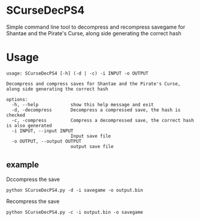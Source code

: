 # SCurseDecPS4
Simple command line tool to decompress and recompress savegame for Shantae and the Pirate's Curse, along side generating the correct hash

# Usage
```
usage: SCurseDecPS4 [-h] (-d | -c) -i INPUT -o OUTPUT

Decompress and compress saves for Shantae and the Pirate's Curse, along side generating the correct hash

options:
  -h, --help            show this help message and exit
  -d, -decompress       Decompress a compressed save, the hash is checked
  -c, -compress         Compress a decompressed save, the correct hash is also generated
  -i INPUT, --input INPUT
                        Input save file
  -o OUTPUT, --output OUTPUT
                        output save file
```
## example
Dccompress the save
```
python SCurseDecPS4.py -d -i savegame -o output.bin
```
Recompress the save
```
python SCurseDecPS4.py -c -i output.bin -o savegame
```
